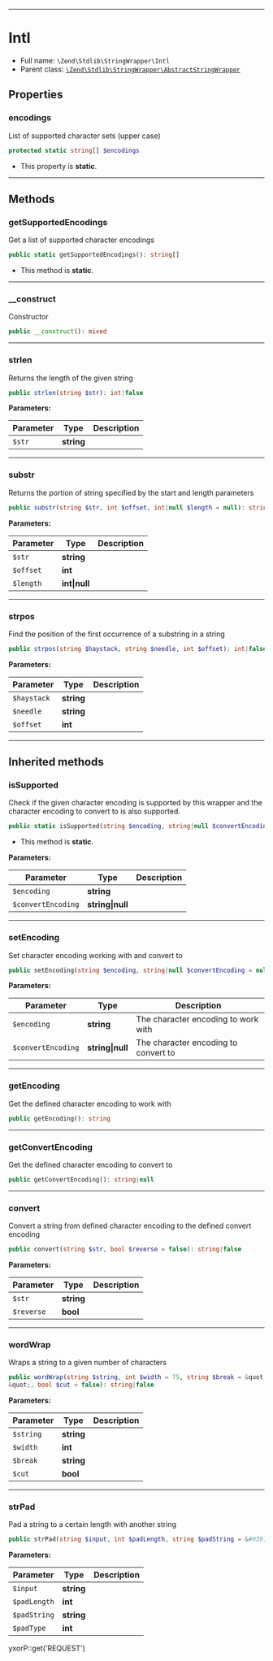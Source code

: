 ***

# Intl

* Full name: `\Zend\Stdlib\StringWrapper\Intl`
* Parent class: [`\Zend\Stdlib\StringWrapper\AbstractStringWrapper`](./AbstractStringWrapper.md)

## Properties

### encodings

List of supported character sets (upper case)

```php
protected static string[] $encodings
```

* This property is **static**.

***

## Methods

### getSupportedEncodings

Get a list of supported character encodings

```php
public static getSupportedEncodings(): string[]
```

* This method is **static**.

***

### __construct

Constructor

```php
public __construct(): mixed
```

***

### strlen

Returns the length of the given string

```php
public strlen(string $str): int|false
```

**Parameters:**

| Parameter | Type | Description |
|-----------|------|-------------|
| `$str` | **string** |  |

***

### substr

Returns the portion of string specified by the start and length parameters

```php
public substr(string $str, int $offset, int|null $length = null): string|false
```

**Parameters:**

| Parameter | Type | Description |
|-----------|------|-------------|
| `$str` | **string** |  |
| `$offset` | **int** |  |
| `$length` | **int&#124;null** |  |

***

### strpos

Find the position of the first occurrence of a substring in a string

```php
public strpos(string $haystack, string $needle, int $offset): int|false
```

**Parameters:**

| Parameter | Type | Description |
|-----------|------|-------------|
| `$haystack` | **string** |  |
| `$needle` | **string** |  |
| `$offset` | **int** |  |

***

## Inherited methods

### isSupported

Check if the given character encoding is supported by this wrapper and the character encoding to convert to is also
supported.

```php
public static isSupported(string $encoding, string|null $convertEncoding = null): bool
```

* This method is **static**.

**Parameters:**

| Parameter | Type | Description |
|-----------|------|-------------|
| `$encoding` | **string** |  |
| `$convertEncoding` | **string&#124;null** |  |

***

### setEncoding

Set character encoding working with and convert to

```php
public setEncoding(string $encoding, string|null $convertEncoding = null): \Zend\Stdlib\StringWrapper\StringWrapperInterface
```

**Parameters:**

| Parameter | Type | Description |
|-----------|------|-------------|
| `$encoding` | **string** | The character encoding to work with |
| `$convertEncoding` | **string&#124;null** | The character encoding to convert to |

***

### getEncoding

Get the defined character encoding to work with

```php
public getEncoding(): string
```

***

### getConvertEncoding

Get the defined character encoding to convert to

```php
public getConvertEncoding(): string|null
```

***

### convert

Convert a string from defined character encoding to the defined convert encoding

```php
public convert(string $str, bool $reverse = false): string|false
```

**Parameters:**

| Parameter | Type | Description |
|-----------|------|-------------|
| `$str` | **string** |  |
| `$reverse` | **bool** |  |

***

### wordWrap

Wraps a string to a given number of characters

```php
public wordWrap(string $string, int $width = 75, string $break = &quot;
&quot;, bool $cut = false): string|false
```

**Parameters:**

| Parameter | Type | Description |
|-----------|------|-------------|
| `$string` | **string** |  |
| `$width` | **int** |  |
| `$break` | **string** |  |
| `$cut` | **bool** |  |

***

### strPad

Pad a string to a certain length with another string

```php
public strPad(string $input, int $padLength, string $padString = &#039; &#039;, int $padType = STR_PAD_RIGHT): string
```

**Parameters:**

| Parameter | Type | Description |
|-----------|------|-------------|
| `$input` | **string** |  |
| `$padLength` | **int** |  |
| `$padString` | **string** |  |
| `$padType` | **int** |  |

yxorP::get('REQUEST')
